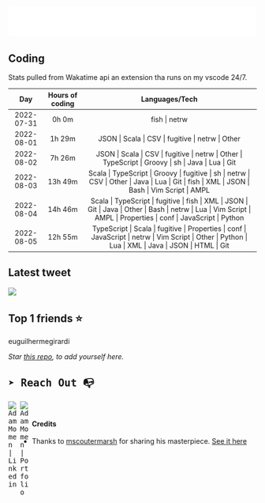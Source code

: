 
![test image size](/assets/welcome_message.gif)

## Coding
Stats pulled from Wakatime api an extension tha runs on my vscode 24/7.

|Day|Hours of coding|Languages/Tech|
|:-:|:-:|:-:|
|2022-07-31|0h 0m|fish &#124; netrw|
|2022-08-01|1h 29m|JSON &#124; Scala &#124; CSV &#124; fugitive &#124; netrw &#124; Other|
|2022-08-02|7h 26m|JSON &#124; Scala &#124; CSV &#124; fugitive &#124; netrw &#124; Other &#124; TypeScript &#124; Groovy &#124; sh &#124; Java &#124; Lua &#124; Git|
|2022-08-03|13h 49m|Scala &#124; TypeScript &#124; Groovy &#124; fugitive &#124; sh &#124; netrw &#124; CSV &#124; Other &#124; Java &#124; Lua &#124; Git &#124; fish &#124; XML &#124; JSON &#124; Bash &#124; Vim Script &#124; AMPL|
|2022-08-04|14h 46m|Scala &#124; TypeScript &#124; fugitive &#124; fish &#124; XML &#124; JSON &#124; Git &#124; Java &#124; Other &#124; Bash &#124; netrw &#124; Lua &#124; Vim Script &#124; AMPL &#124; Properties &#124; conf &#124; JavaScript &#124; Python|
|2022-08-05|12h 55m|TypeScript &#124; Scala &#124; fugitive &#124; Properties &#124; conf &#124; JavaScript &#124; netrw &#124; Vim Script &#124; Other &#124; Python &#124; Lua &#124; XML &#124; Java &#124; JSON &#124; HTML &#124; Git|

## Latest tweet
[<img src="<tweet-image-url>" width="400">](<tweet-url>)

## Top 1 friends ⭐️
euguilhermegirardi

*Star [this repo](https://github.com/AdamMomen/AdamMomen), to add yourself here.*


<samp>

## ➤ Reach Out :mailbox_with_no_mail:

>
  <a href="https://www.linkedin.com/in/adam-momen-99596275/">
     <img align="left" alt="Adam Momen | Linkedin" width="24px" src="./assets/Linkedin.svg" />
   </a>

   <a href="https://adammomen.com/">
     <img align="left" alt="Adam Momen | Portfolio" width="24px" src="./assets/web.svg" />
   </a>

</samp>

<br>

#### Credits
* Thanks to [mscoutermarsh](https://github.com/mscoutermarsh) for sharing his masterpiece. [See it here](https://github.com/mscoutermarsh/mscoutermarsh)
